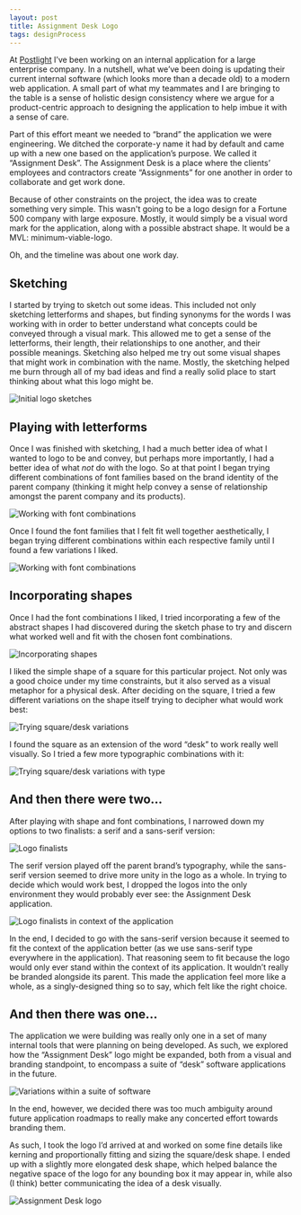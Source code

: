 ```yaml
---
layout: post
title: Assignment Desk Logo
tags: designProcess
---
```


At [Postlight](http://www.postlight.com) I’ve been working on an internal application for a large enterprise company. In a nutshell, what we’ve been doing is updating their current internal software (which looks more than a decade old) to a modern web application. A small part of what my teammates and I are bringing to the table is a sense of holistic design consistency where we argue for a product-centric approach to designing the application to help imbue it with a sense of care.

Part of this effort meant we needed to “brand” the application we were engineering. We ditched the corporate-y name it had by default and came up with a new one based on the application’s purpose. We called it “Assignment Desk”. The Assignment Desk is a place where the clients’ employees and contractors create “Assignments” for one another in order to collaborate and get work done.

Because of other constraints on the project, the idea was to create something very simple. This wasn't going to be a logo design for a Fortune 500 company with large exposure. Mostly, it would simply be a visual word mark for the application, along with a possible abstract shape. It would be a MVL: minimum-viable-logo.

Oh, and the timeline was about one work day.

## Sketching

I started by trying to sketch out some ideas. This included not only sketching letterforms and shapes, but finding synonyms for the words I was working with in order to better understand what concepts could be conveyed through a visual mark. This allowed me to get a sense of the letterforms, their length, their relationships to one another, and their possible meanings. Sketching also helped me try out some visual shapes that might work in combination with the name. Mostly, the sketching helped me burn through all of my bad ideas and find a really solid place to start thinking about what this logo might be.

![Initial logo sketches](/images/2015/assignment-desk-sketches.jpg)

## Playing with letterforms

Once I was finished with sketching, I had a much better idea of what I wanted to logo to be and convey, but perhaps more importantly, I had a better idea of what *not* do with the logo. So at that point I began trying different combinations of font families based on the brand identity of the parent company (thinking it might help convey a sense of relationship amongst the parent company and its products).

![Working with font combinations](/images/2015/assignment-desk-font-combinations.gif)

Once I found the font families that I felt fit well together aesthetically, I began trying different combinations within each respective family until I found a few variations I liked.

![Working with font combinations](/images/2015/assignment-desk-inner-font-family-combinations.png)

## Incorporating shapes

Once I had the font combinations I liked, I tried incorporating a few of the abstract shapes I had discovered during the sketch phase to try and discern what worked well and fit with the chosen font combinations.

![Incorporating shapes](/images/2015/assignment-desk-incorporating-shapes.png)

I liked the simple shape of a square for this particular project. Not only was a good choice under my time constraints, but it also served as a visual metaphor for a physical desk. After deciding on the square, I tried a few different variations on the shape itself trying to decipher what would work best:

![Trying square/desk variations](/images/2015/assignment-desk-shape-variations.png)

I found the square as an extension of the word “desk” to work really well visually. So I tried a few more typographic combinations with it:

![Trying square/desk variations with type](/images/2015/assignment-desk-square-font-combos.png)

## And then there were two...

After playing with shape and font combinations, I narrowed down my options to two finalists: a serif and a sans-serif version:

![Logo finalists](/images/2015/assignment-desk-finalists.png)

The serif version played off the parent brand’s typography, while the sans-serif version seemed to drive more unity in the logo as a whole. In trying to decide which would work best, I dropped the logos into the only environment they would probably ever see: the Assignment Desk application.

![Logo finalists in context of the application](/images/2015/assignment-desk-finalists-in-context.gif)

In the end, I decided to go with the sans-serif version because it seemed to fit the context of the application better (as we use sans-serif type everywhere in the application). That reasoning seem to fit because the logo would only ever stand within the context of its application. It wouldn’t really be branded alongside its parent. This made the application feel more like a whole, as a singly-designed thing so to say, which felt like the right choice.

## And then there was one...

The application we were building was really only one in a set of many internal tools that were planning on being developed. As such, we explored how the “Assignment Desk” logo might be expanded, both from a visual and branding standpoint, to encompass a suite of “desk” software applications in the future.

![Variations within a suite of software](/images/2015/assignment-desk-software-suite-variations.png)

In the end, however, we decided there was too much ambiguity around future application roadmaps to really make any concerted effort towards branding them.

As such, I took the logo I’d arrived at and worked on some fine details like kerning and proportionally fitting and sizing the square/desk shape. I ended up with a slightly more elongated desk shape, which helped balance the negative space of the logo for any bounding box it may appear in, while also (I think) better communicating the idea of a desk visually.

![Assignment Desk logo](/images/2015/assignment-desk-final.png)
